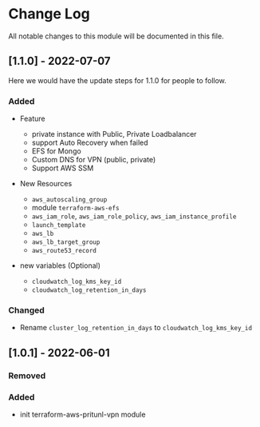 # Change Log

All notable changes to this module will be documented in this file.

## [1.1.0] - 2022-07-07

Here we would have the update steps for 1.1.0 for people to follow.

### Added

- Feature
  - private instance with Public, Private Loadbalancer
  - support Auto Recovery when failed
  - EFS for Mongo
  - Custom DNS for VPN (public, private)
  - Support AWS SSM

- New Resources
  - `aws_autoscaling_group`
  - module `terraform-aws-efs`
  - `aws_iam_role`, `aws_iam_role_policy`, `aws_iam_instance_profile`
  - `launch_template`
  - `aws_lb`
  - `aws_lb_target_group`
  - `aws_route53_record`

- new variables (Optional)
  - `cloudwatch_log_kms_key_id`
  - `cloudwatch_log_retention_in_days`

### Changed

- Rename `cluster_log_retention_in_days` to `cloudwatch_log_kms_key_id`

## [1.0.1] - 2022-06-01

### Removed

### Added

- init terraform-aws-pritunl-vpn module
